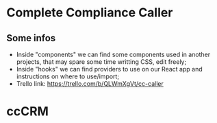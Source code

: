# Complete Compliance Caller

## Some infos

- Inside "components" we can find some components used in another projects, that may spare some time writting CSS, edit freely;
- Inside "hooks" we can find providers to use on our React app and instructions on where to use/import;
- Trello link: https://trello.com/b/QLWmXgVt/cc-caller

# ccCRM
